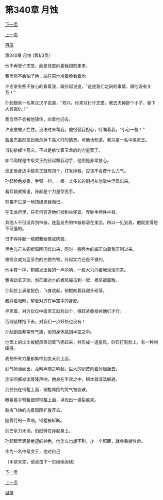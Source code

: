 <h1>第340章   月蚀</h1>
            <div><p><a href="./1018_%E7%AC%AC340%E7%AB%A0_%E6%9C%88%E8%9A%80.md">下一页</a></p><p><a href="./1016_%E7%AC%AC339%E7%AB%A0_%E6%89%A7%E8%BF%B7%E4%B8%8D%E6%82%9F.md">上一页</a></p><p><a href="../">目录</a></p></div>
            <div><p>第340章   月蚀 (第1/3页)</p><p>他不再管许志堂，而是径直向着我跟前走来。</p><p>我当然不会怕了他，站在原地冷着脸看着他。</p><p>许志堂有些不放心的看着我，跟孙起说道，“这是我们之间的事情，跟他没有关系！”</p><p>孙起跟另一名黑衣汉子说道，“郑兴，你来对付许志堂，我去灭掉那个小子，替卞大哥报仇！”</p><p>我当然不会被他镇住，向着他迎去。</p><p>许志堂被人拦住，没法过来帮我，他很替我担心，叮嘱着我，“小心一些！”</p><p>蓝圣杰虽然见到我杀掉卞高义时的情景，可他也知道，我只是一名中级灵王。</p><p>当初杀掉卞高义，不过是依仗着玉龙府的力量罢了。</p><p>如今同样是中级灵王的孙起跟我动手，他倒是非常放心。</p><p>反正他身边中级灵王就有四个，打发掉我，应该不会费什么力气。</p><p>孙起脸色发青，手臂一伸，一根一丈多长的铜棍从他掌中浮现出来。</p><p>看兵器就知道，孙起是个力量型高手。</p><p>铜棍不过是一柄顶级灵器而已。</p><p>在玉龙府里，只有何有道他们捡到些便宜，弄到手两件神器。</p><p>其他人不但没弄到神器，连蓝圣杰的神器都落在里面，所以一见到我，他就变得怒不可遏的。</p><p>恨不得孙起一棍把我给砸成肉酱。</p><p>黑色光芒从铜棍周围闪烁出来，同时一股强大的威压向着我压制过来。</p><p>难怪会成为蓝圣杰的左膀右臂，孙起实力还是不错的。</p><p>他手臂一挥，铜棍发出轰的一声闷响，一股大力向着我滚滚而来。</p><p>我挥动玄天剑，剑芒跟对方的棍风撞击到一起，棍风被震散。</p><p>孙起脸上满是狠色，飞身跳起，铜棍向着我迎头砸落。</p><p>我斜着眼睛，望着对方在半空中的身影。</p><p>寻思着，对方仅仅中级灵王就有四个，得赶紧收拾掉他们才行。</p><p>否则这样拖下去，对我们一点好处也没有！</p><p>孙起倒是非常有气势，他的身体跳到半空之中。</p><p>地面上的尘土被棍风带动着飞扬起来，并形成一道旋风，砂石打到脸上，有一种刺痛感。</p><p>我把所有力量都集中到玄天剑上面。</p><p>剑气喷涌而出，龙吟声随之响起，巨大的剑芒向着孙起轰去。</p><p>连空间都发出隆隆声响，他身在半空之中，根本就没法躲避。</p><p>剑芒扫在铜棍上面，铜棍周围的灵气被震散。</p><p>眼看着手臂粗细的铜棍上面，浮现出一道裂痕来。</p><p>裂痕飞快的向着周围扩散开去。</p><p>随着叮的一声响，铜棍被斩断。</p><p>剑芒余力未消，仍旧劈在孙起身上。</p><p>孙起眼里满是绝望的神色，他怎么也想不到，才一个照面，就会丢掉性命。</p><p>作为一名中级灵王，他对自己</p><p>（本章未完，请点击下一页继续阅读）</p></div>
            <div><p><a href="./1018_%E7%AC%AC340%E7%AB%A0_%E6%9C%88%E8%9A%80.md">下一页</a></p><p><a href="./1016_%E7%AC%AC339%E7%AB%A0_%E6%89%A7%E8%BF%B7%E4%B8%8D%E6%82%9F.md">上一页</a></p><p><a href="../">目录</a></p></div>